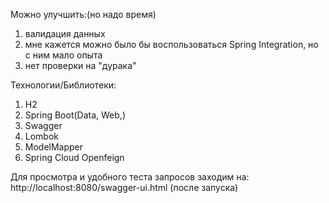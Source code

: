 Можно улучшить:(но надо время)
1) валидация данных
2) мне кажется можно было бы воспользоваться Spring Integration, но с ним мало опыта
3) нет проверки на "дурака"


Технологии/Библиотеки:
1) H2
2) Spring Boot(Data, Web,)
3) Swagger
4) Lombok
5) ModelMapper
6) Spring Cloud Openfeign



Для просмотра и удобного теста запросов заходим на: http://localhost:8080/swagger-ui.html  (после запуска)
